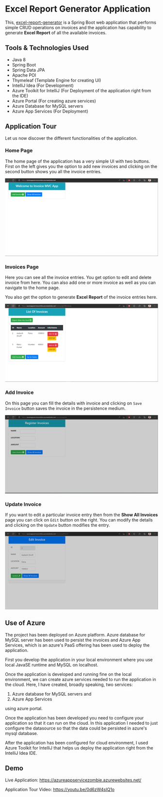 # Excel Report Generator Application
This, [excel-report-generator](https://azureappservicezombie.azurewebsites.net/) is a Spring Boot web application that performs simple CRUD operations on invoices and the application has capability to generate **Excel Report** of all the available invoices.

## Tools & Technologies Used
- Java 8
- Spring Boot
- Spring Data JPA
- Apache POI
- Thymeleaf (Template Engine for creating UI)
- IntelliJ Idea (For Development)
- Azure Toolkit for IntelliJ (For Deployment of the application right from the IDE)
- Azure Portal (For creating azure services)
- Azure Database for MySQL servers
- Azure App Services (For Deployment)

## Application Tour
Let us now discover the different functionalities of the application.

### Home Page
The home page of the application has a very simple UI with two buttons. First on the left gives you the option to add new invoices and clicking on the second button shows you all the invoice entries.

![HomePage](/images/home.png)

### Invoices Page
Here you can see all the invoice entries. You get option to edit and delete invoice from here. You can also add one or more invoice as well as you can navigate to the home page.

You also get the option to generate **Excel Report** of the invoice entries here.

![InvoicesPage](/images/showInvoices.png)

### Add Invoice
On this page you can fill the details with invoice and clicking on `Save Invoice` button saves the invoice in the persistence medium.

![AddInvoice](/images/AddInvoice.png)

### Update Invoice
If you want to edit a particular invoice entry then from the **Show All Invoices** page you can click on `Edit` button on the right. You can modify the details and clicking on the `Update` button modifies the entry.

![UpdateInvoice](/images/UpdateInvoice.png)

## Use of Azure
The project has been deployed on Azure platform. Azure database for MySQL server has been used to persist the invoices and Azure App Services, which is an azure's PaaS offering has been used to deploy the application.

First you develop the application in your local environment where you use local JavaSE runtime and MySQL on localhost.

Once the application is developed and running fine on the local environment, we can create azure services needed to run the application in the cloud.
Here, I have created, broadly speaking, two services:
1. Azure database for MySQL servers and
2. Azure App Services

using azure portal.

Once the application has been developed you need to configure your application so that it can run on the cloud. In this application I needed to just configure the datasource so that the data could be persisted in azure's mysql database.

After the application has been configured for cloud environment, I used Azure Toolkit for IntelliJ that helps us deploy the application right from the IntelliJ Idea IDE.

## Demo
Live Application: https://azureappservicezombie.azurewebsites.net/

Application Tour Video: https://youtu.be/0d6zW4sIQ1o